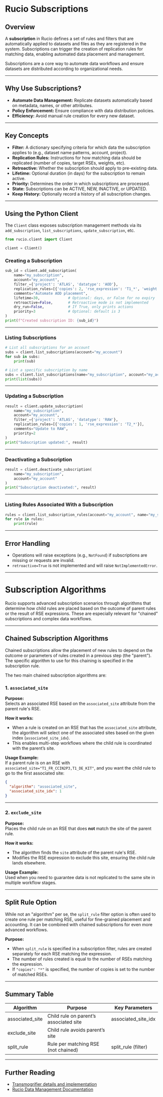 # Rucio Subscriptions

## Overview

A **subscription** in Rucio defines a set of rules and filters that are automatically applied to datasets and files as they are registered in the system. Subscriptions can trigger the creation of replication rules for matching data, enabling automated data placement and management.

Subscriptions are a core way to automate data workflows and ensure datasets are distributed according to organizational needs.

---

## Why Use Subscriptions?

- **Automate Data Management:** Replicate datasets automatically based on metadata, names, or other attributes.
- **Policy Enforcement:** Ensure compliance with data distribution policies.
- **Efficiency:** Avoid manual rule creation for every new dataset.

---

## Key Concepts

- **Filter:** A dictionary specifying criteria for which data the subscription applies to (e.g., dataset name patterns, account, project).
- **Replication Rules:** Instructions for how matching data should be replicated (number of copies, target RSEs, weights, etc).
- **Retroactive:** Whether the subscription should apply to pre-existing data.
- **Lifetime:** Optional duration (in days) for the subscription to remain active.
- **Priority:** Determines the order in which subscriptions are processed.
- **State:** Subscriptions can be ACTIVE, NEW, INACTIVE, or UPDATED.
- **Keep History:** Optionally record a history of all subscription changes.

---

## Using the Python Client

The `Client` class exposes subscription management methods via its `add_subscription`, `list_subscriptions`, `update_subscription`, etc.

```python
from rucio.client import Client

client = Client()
```

### Creating a Subscription

```python
sub_id = client.add_subscription(
    name="my_subscription",
    account="my_account",
    filter_={'project': 'ATLAS', 'datatype': 'AOD'},
    replication_rules=[{'copies': 2, 'rse_expression': 'T1_*', 'weight': 'ddm'}],
    comments="Automate AOD placement",
    lifetime=30,             # Optional: days, or False for no expiry
    retroactive=False,       # Retroactive mode is not implemented
    dry_run=False,           # If True, only prints actions
    priority=3               # Optional: default is 3
)
print(f"Created subscription ID: {sub_id}")
```

---

### Listing Subscriptions

```python
# List all subscriptions for an account
subs = client.list_subscriptions(account="my_account")
for sub in subs:
    print(sub)

# List a specific subscription by name
subs = client.list_subscriptions(name="my_subscription", account="my_account")
print(list(subs))
```

---

### Updating a Subscription

```python
result = client.update_subscription(
    name="my_subscription",
    account="my_account",
    filter_={'project': 'ATLAS', 'datatype': 'RAW'},
    replication_rules=[{'copies': 1, 'rse_expression': 'T2_*'}],
    comments="Update to RAW",
    priority=2
)
print("Subscription updated:", result)
```

---

### Deactivating a Subscription

```python
result = client.deactivate_subscription(
    name="my_subscription",
    account="my_account"
)
print("Subscription deactivated:", result)
```

---

### Listing Rules Associated With a Subscription

```python
rules = client.list_subscription_rules(account="my_account", name="my_subscription")
for rule in rules:
    print(rule)
```

---

## Error Handling

- Operations will raise exceptions (e.g., `NotFound`) if subscriptions are missing or requests are invalid.
- `retroactive=True` is not implemented and will raise `NotImplementedError`.

---

# Subscription Algorithms

Rucio supports advanced subscription scenarios through algorithms that determine how child rules are placed based on the outcome of parent rules or the result of RSE expressions. These are especially relevant for "chained" subscriptions and complex data workflows.

---

## Chained Subscription Algorithms

Chained subscriptions allow the placement of new rules to depend on the outcome or parameters of rules created in a previous step (the "parent"). The specific algorithm to use for this chaining is specified in the subscription rule.

The two main chained subscription algorithms are:

### 1. `associated_site`

**Purpose:**  
Selects an associated RSE based on the `associated_site` attribute from the parent rule's RSE.

**How it works:**  
- When a rule is created on an RSE that has the `associated_site` attribute, the algorithm will select one of the associated sites based on the given index (`associated_site_idx`).
- This enables multi-step workflows where the child rule is coordinated with the parent’s site.

**Usage Example:**  
If a parent rule is on an RSE with `associated_site="T1_FR_CCIN2P3,T1_DE_KIT"`, and you want the child rule to go to the first associated site:
```json
{
  "algorithm": "associated_site",
  "associated_site_idx": 1
}
```

---

### 2. `exclude_site`

**Purpose:**  
Places the child rule on an RSE that does **not** match the site of the parent rule.

**How it works:**  
- The algorithm finds the `site` attribute of the parent rule's RSE.
- Modifies the RSE expression to exclude this site, ensuring the child rule lands elsewhere.

**Usage Example:**  
Used when you need to guarantee data is not replicated to the same site in multiple workflow stages.

---

## Split Rule Option

While not an "algorithm" per se, the `split_rule` filter option is often used to create one rule per matching RSE, useful for fine-grained placement and accounting. It can be combined with chained subscriptions for even more advanced workflows.

**Purpose:**  
- When `split_rule` is specified in a subscription filter, rules are created separately for each RSE matching the expression.
- The number of rules created is equal to the number of RSEs matching the expression.
- If `"copies": "*"` is specified, the number of copies is set to the number of matched RSEs.

---

## Summary Table

| Algorithm         | Purpose                                             | Key Parameters            |
|-------------------|-----------------------------------------------------|---------------------------|
| associated_site   | Child rule on parent’s associated site              | associated_site_idx       |
| exclude_site      | Child rule avoids parent’s site                     |                           |
| split_rule        | Rule per matching RSE (not chained)                 | split_rule (filter)       |

---

## Further Reading

- [Transmogrifier details and implementation](transmogrifier.md)
- [Rucio Data Management Documentation](https://rucio.readthedocs.io/en/latest/)
